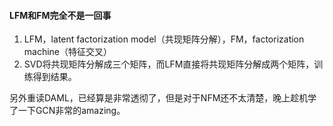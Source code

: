 #### LFM和FM完全不是一回事

1. LFM，latent factorization model（共现矩阵分解），FM，factorization machine（特征交叉）
2. SVD将共现矩阵分解成三个矩阵，而LFM直接将共现矩阵分解成两个矩阵，训练得到结果。

另外重读DAML，已经算是非常透彻了，但是对于NFM还不太清楚，晚上趁机学了一下GCN非常的amazing。

